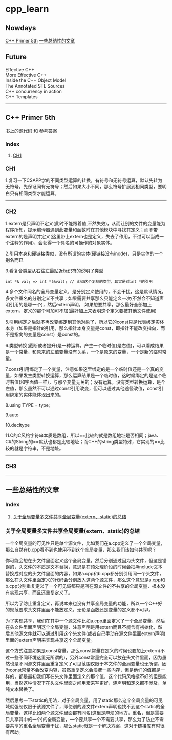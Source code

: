 # cpp_learn

## Nowdays

[C++ Primer 5th](#C-Primer-5th)
[一些总结性的文章](#一些总结性的文章)

## Future

Effective C++  
More Effective C++  
Inside the C++ Object Model  
The Annotated STL Sources  
C++ concurrency in action  
C++ Templates

---

## C++ Primer 5th

[书上的源代码](./cpp_primer/source) 和 [参考答案](https://github.com/Mooophy/Cpp-Primer)

### Index

1. [CH1](#CH1)

### CH1

1.复习一下CSAPP学的不同类型运算的转换，有符号和无符号运算，默认先转为无符号，先保证同有无符号；然后如果大小不同，那么符号扩展到相同类型，要明白只有相同类型才能运算。

---

### CH2

1.extern是只声明不定义(此时不能跟着值,不然失效)，从而让别的文件的变量能为程序所知，提示编译器遇到此变量和函数时在其他模块中寻找其定义；而不带extern的是声明并定义(这里带上extern也是定义，失去了作用，不过可以当成一个注释的作用)，会获得一个具名的可操作的对象实体。

2.引用本身和硬链接类似，没有所谓的实体(硬链接没有inode)，只是实体的一个别名而已

3.看复合类型从右往左最贴近标识符的说明了类型

  ```c++v
  int *& val; => int *(&val); // 比如这个复制的类型，其实是对int *的引用
  ```

4.多个文件同名的全局变量定义，是分别定义使用的，不会干扰，这是默认情况，多文件重名的分别定义不共享；如果需要共享那么只能定义一次(不然会不知道声明引用的是哪一个)，然后extern声明。
如果想要共享，那么最好全部加上extern，定义的那个可加可不加(最好加上来表明这个定义要被其他文件使用)

5.引用绑定之后就不再改变绑定到其他对象了，所以它的const只是代表绑定实体本身（如果是指针的引用，那么指针本身变量是const，即指针不能改变指向，而不是指向的变量是const）是const的。

6.类型转换(截断或者提升)是一种运算，产生一个临时值(是右值)，可以看成结果是一个常量，和原来的左值变量没有关系，一个是原来的变量，一个是新的临时常量。

7.const引用绑定了一个变量，注意如果这里绑定的是一个临时值还是一个真的变量，如果发生类型转换运算，那么运算结果是一个临时值，这时候绑定的是这个临时右值(和字面值一样)，与那个变量无关的；没有运算，没有类型转换运算，是个左值，那么虽然不可以通过const引用改变，但可以通过其他途径改值，const引用绑定的实体能体现出来的。

8.using TYPE = type;

9.auto

10.decltype

11.C的C风格字符串本质是数组，所以==比较的就是数组地址是否相同；java、C#的String的==默认也都是比较地址；而C++的string类型特殊，它实现的==比较的就是字符串，不是地址。

---

### CH3

---

## 一些总结性的文章

### Index

1. [关于全局变量多文件共享全局变量(extern、static)的总结](#关于全局变量多文件共享全局变量(extern、static)的总结)

### 关于全局变量多文件共享全局变量(extern、static)的总结

一个全局变量的可见性只是单个源文件，比如我们在a.cpp定义了一个全局变量，那么自然在b.cpp看不到也使用不到这个全局变量，那么我们该如何共享呢？

你可能会想在头文件里面定义这个全局变量，然后分别通过因为头文件，但这是错误的，头文件的本质是文本替换，意思是在预处理阶段的时候会把#include文本替换成对应的头文件里面的内容，如果a.cpp和b.cpp都分别引用同一个头文件，那么在头文件里面定义的代码会分别放入这两个源文件，那么这个意思是a.cpp和b.cpp分别重复定义了一个可见域都只是所在源文件的不共享的全局变量，根本没有实现共享，而且还重复定义了。

所以为了防止重复定义，再说本来也没有共享全局变量的功能，所以一个C++好的规范要求头文件里面不能放定义，无论是函数还是变量的定义都不可以。

为了实现共享，我们在其中一个源文件比如a.cpp里面定义了一个全局变量，然后在头文件里面声明这个全局变量，注意声明是用extern而且不能含有初始化，然后其他源文件就可以通过引用这个头文件(或者自己手动在源文件里面extern声明)里面的extern声明来实现共享这个全局变量。

这个方式注意如果是const常量，那么const常量在定义的时候也要加上extern(不过一些不同环境这里无所谓的)，另外const常量完全可以放在头文件里面，因为虽然也是不同源文件里面重复定义了可见范围仅限于本文件的全局变量也无所谓，因为const常量不会改变内容，虽然重复定义会浪费一些内存，但是他们的值都是一样的，都是最初我们写在头文件里面定义的那个值，这个代码风格挺不好的但是能用，当然这种情况下在头文件里面之间用宏来写更好，连声明和定义都不涉及，单纯文本替换了。

然后思考一下static的用法，对于全局变量，用了static那么这个全局变量的可见域就强制仅限于该源文件了，即使别的源文件extern声明也找不到这个static的全局变量。这样比如两个源文件里面都有同名(这里是麻烦的地方，重名，但是需要只共享其中的一个)的全局变量，一个要共享一个不需要共享，那么为了防止不需要共享的重名全局变量干扰，那么static就是一个解决方案，这对于链接库有时很有帮助。
